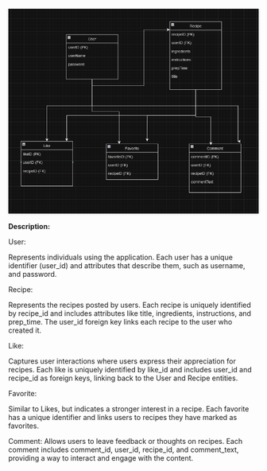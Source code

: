 ![Logical model picture](LogicalModel.PNG)

**Description:**

User: 

Represents individuals using the application. Each user has a unique identifier (user_id) and attributes that describe them, such as username, and password.

Recipe:

Represents the recipes posted by users. Each recipe is uniquely identified by recipe_id and includes attributes like title, ingredients, instructions, and prep_time. The user_id foreign key links each recipe to the user who created it.

Like:

Captures user interactions where users express their appreciation for recipes. Each like is uniquely identified by like_id and includes user_id and recipe_id as foreign keys, linking back to the User and Recipe entities.

Favorite:

Similar to Likes, but indicates a stronger interest in a recipe. Each favorite has a unique identifier and links users to recipes they have marked as favorites.

Comment: 
Allows users to leave feedback or thoughts on recipes. Each comment includes comment_id, user_id, recipe_id, and comment_text, providing a way to interact and engage with the content.
